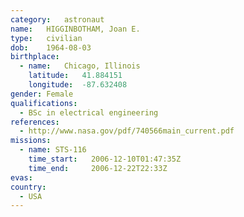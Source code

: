 ```yaml
---
category:	astronaut
name:	HIGGINBOTHAM, Joan E.
type:	civilian
dob:	1964-08-03
birthplace:
  - name:	Chicago, Illinois
    latitude:	41.884151
    longitude:	-87.632408
gender:	Female
qualifications:
  - BSc in electrical engineering
references:
  - http://www.nasa.gov/pdf/740566main_current.pdf
missions:
  - name: STS-116
    time_start:   2006-12-10T01:47:35Z
    time_end:     2006-12-22T22:33Z
evas:
country:
  - USA
---
```


